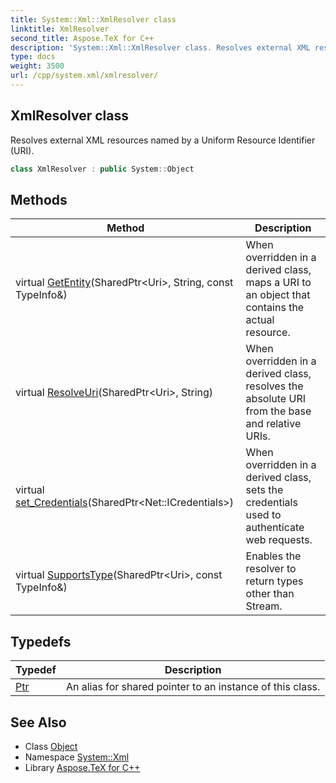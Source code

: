 ```yaml
---
title: System::Xml::XmlResolver class
linktitle: XmlResolver
second_title: Aspose.TeX for C++
description: 'System::Xml::XmlResolver class. Resolves external XML resources named by a Uniform Resource Identifier (URI) in C++.'
type: docs
weight: 3500
url: /cpp/system.xml/xmlresolver/
---
```

## XmlResolver class


Resolves external XML resources named by a Uniform Resource Identifier (URI).

```cpp
class XmlResolver : public System::Object
```

## Methods

| Method | Description |
| --- | --- |
| virtual [GetEntity](./getentity/)(SharedPtr\<Uri\>, String, const TypeInfo\&) | When overridden in a derived class, maps a URI to an object that contains the actual resource. |
| virtual [ResolveUri](./resolveuri/)(SharedPtr\<Uri\>, String) | When overridden in a derived class, resolves the absolute URI from the base and relative URIs. |
| virtual [set_Credentials](./set_credentials/)(SharedPtr\<Net::ICredentials\>) | When overridden in a derived class, sets the credentials used to authenticate web requests. |
| virtual [SupportsType](./supportstype/)(SharedPtr\<Uri\>, const TypeInfo\&) | Enables the resolver to return types other than Stream. |
## Typedefs

| Typedef | Description |
| --- | --- |
| [Ptr](./ptr/) | An alias for shared pointer to an instance of this class. |
## See Also

* Class [Object](../../system/object/)
* Namespace [System::Xml](../)
* Library [Aspose.TeX for C++](../../)
